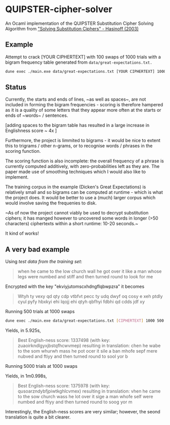 # QUIPSTER-cipher-solver

An Ocaml implementation of the QUIPSTER Substitution Cipher Solving Algorithm from ["Solving Substitution Ciphers" - Hasinoff (2003)](https://people.csail.mit.edu/hasinoff/pubs/hasinoff-quipster-2003.pdf)

## Example

Attempt to crack [YOUR CIPHERTEXT] with 100 swaps of 1000 trials with a bigram frequency table generated from `data/great-expectations.txt.`

```sh
dune exec ./main.exe data/great-expectations.txt [YOUR CIPHERTEXT] 1000 100
```

## Status

Currently, the starts and ends of lines, ~as well as spaces~, are not included in forming the bigram frequencies - scoring is therefore hampered as it is a quality of some letters that they appear more often at the starts or ends of ~words~ / sentences.

[adding spaces to the bigram table has resulted in a large increase in Englishness score ~ 4x ]

Furthermore, the project is limmited to bigrams - it would be nice to extent this to trigrams / other n-grams, or to recognise words / phrases in the scoring function.

The scoring function is also incomplete: the overall frequency of a phrase is currently computed additively, with zero-probabilities left as they are. The paper made use of smoothing techniques which I would also like to implement.

The training corpus in the example (Dicken's Great Expectations) is relatively small and so bigrams can be computed at runtime - which is what the project does. It would be better to use a (much) larger corpus which would involve saving the frequenies to disk.

~As of now the project cannot viably be used to decrypt substitution ciphers; it has manged however to uncovered some words in longer (>50 characters) ciphertexts within a short runtime: 10-20 seconds.~

It kind of works!

## A very bad example

Using *test data from the training set*: 

> when he came to the low church wall he got over it like a man whose
> legs were numbed and stiff and then turned round to look for me

Encrypted with the key "ekviyjutomscxhdngflqbwpzra" it becomes

> Wtyh ty vexy qd qty cdp vtbfvt pecc ty udq dwyf oq cosy e xeh ptdly 
> cyul pyfy hbxkyi ehi lqojj ehi qtyh qbfhyi fdbhi qd cdds jdf xy

Running 500 trials at 1000 swaps 

```sh
dune exec ./main.exe data/great-expectations.txt [CIPHERTEXT] 1000 500
```

Yields, in 5.925s,

> Best English-ness score: 1337498
>  (with key: zuaoirkndlgyxjbstqfhcwvmep)
> resulting in translation:
> chen he wabe to the som whurwh mass he pot ocer it sile a ban mhofe 
> sepf mere nubved and ftiyy and then turned round to sool yor b 

Running 5000 trials at 1000 swaps

Yields, in 1m0.998s,

> Best English-ness score: 1375978
> (with key: qusoarzndybfjpiwtkghlcvmex)
> resulting in translation:
> vhen he came to the sow church wass he lot over it sige a man whofe 
> self were numbed and ftiyy and then turned round to soog yor m 

Interestingly, the English-ness scores are very similar; however, the seond translation is quite a bit clearer.
